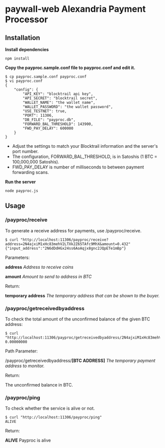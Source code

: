 # paywall-web Alexandria Payment Processor

## Installation

**Install dependencies**

```
npm install
```

**Copy the payproc.sample.conf file to payproc.conf and edit it.**

```
$ cp payproc.sample.conf payproc.conf
$ vi payproc.conf
{
	"config": {
		"API_KEY": "blocktrail api key",
		"API_SECRET": "blocktrail secret",
		"WALLET_NAME": "the wallet name",
		"WALLET_PASSWORD": "the wallet password",
		"USE_TESTNET": true,
		"PORT": 11306,
		"DB_FILE": "payproc.db",
		"FORWARD_BAL_THRESHOLD": 143900,
		"FWD_PAY_DELAY": 600000
	}
}
```

* Adjust the settings to match your Blocktrail information and the server's port number.
* The configuration, FORWARD_BAL_THRESHOLD, is in Satoshis (1 BTC = 100,000,000 Satoshis).
* FWD_PAY_DELAY is number of milliseconds to between payment forwarding scans.


**Run the server**

```
node payproc.js
```

## Usage

### /payproc/receive

To generate a receive address for payments, use /payproc/receive.

```
$ curl "http://localhost:11306/payproc/receive?address=2N4ajxiM1xHc83mehV2LTXk2Z65TAfc9MhX&amount=0.432"
{"input_address":"2N6dDdHGx24ss6AoAqjx8gnc2JQpETe1mBp"}
```

Parameters:

**address** _Address to receive coins_

**amount** _Amount to send to address in BTC_

Return:

**temporary address** _The temporary address that can be shown to the buyer._

### /payproc/getreceivedbyaddress

To check the total amount of the unconfirmed balance of the given BTC address:

```
$ curl "http://localhost:11306/payproc/getreceivedbyaddress/2N4ajxiM1xHc83mehV2LTXk2Z65TAfc9MhX"
0.00000000
```

Path Parameter:

/payproc/getreceivedbyaddress/**[BTC ADDRESS]**  _The temporary payment address to monitor._

Return:

The unconfirmed balance in BTC.

### /payproc/ping

To check whether the service is alive or not.

```
$ curl "http://localhost:11306/payproc/ping"
ALIVE
```

Return:

**ALIVE** Payproc is alive


